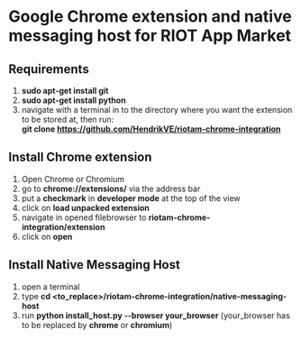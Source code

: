 # Google Chrome extension and native messaging host for RIOT App Market

## Requirements
1. **sudo apt-get install git**
2. **sudo apt-get install python**
3. navigate with a terminal in to the directory where you want the extension to be stored at, then run:
   <br>**git clone https://github.com/HendrikVE/riotam-chrome-integration**

## Install Chrome extension
1. Open Chrome or Chromium
2. go to **chrome://extensions/** via the address bar
3. put a **checkmark** in **developer mode** at the top of the view
4. click on **load unpacked extension**
5. navigate in opened filebrowser to **riotam-chrome-integration/extension**
6. click on **open**

## Install Native Messaging Host
1. open a terminal
2. type **cd <to_replace>/riotam-chrome-integration/native-messaging-host**
3. run **python install_host.py --browser your_browser** (your_browser has to be replaced by **chrome** or **chromium**)